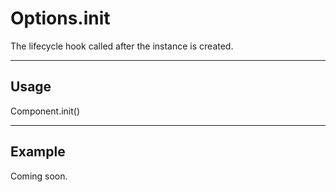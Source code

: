 # Options.init

The lifecycle hook called after the instance is created.

----------------------------------------------------------------------

## Usage

Component.init()

----------------------------------------------------------------------

## Example

Coming soon.
